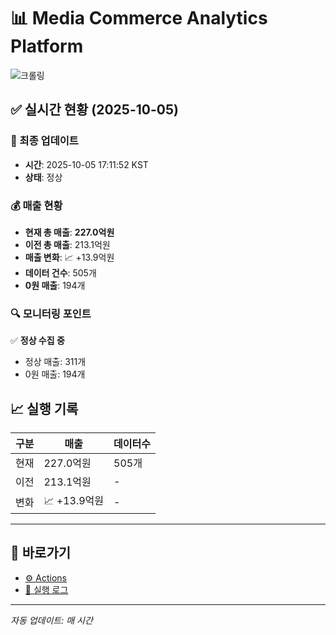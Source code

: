 # 📊 Media Commerce Analytics Platform

![크롤링](https://img.shields.io/badge/크롤링-정상-green)

## ✅ 실시간 현황 (2025-10-05)

### 📍 최종 업데이트
- **시간**: 2025-10-05 17:11:52 KST
- **상태**: 정상

### 💰 매출 현황
- **현재 총 매출**: **227.0억원**
- **이전 총 매출**: 213.1억원
- **매출 변화**: 📈 +13.9억원
- **데이터 건수**: 505개
- **0원 매출**: 194개

### 🔍 모니터링 포인트

✅ **정상 수집 중**
- 정상 매출: 311개
- 0원 매출: 194개


## 📈 실행 기록

| 구분 | 매출 | 데이터수 |
|------|------|----------|
| 현재 | 227.0억원 | 505개 |
| 이전 | 213.1억원 | - |
| 변화 | 📈 +13.9억원 | - |

---

## 🔗 바로가기

- [⚙️ Actions](../../actions)
- [📝 실행 로그](../../actions/workflows/daily_scraping.yml)

---

*자동 업데이트: 매 시간*
